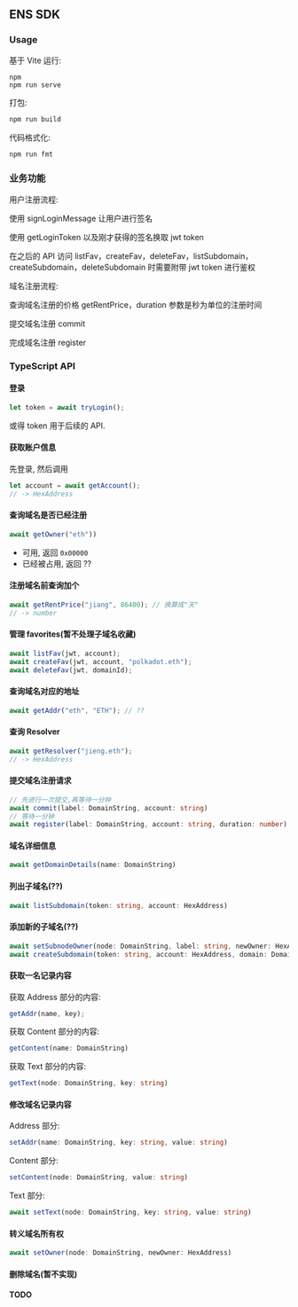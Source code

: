 ## ENS SDK

### Usage

基于 Vite 运行:

```hash
npm
npm run serve
```

打包:

```bash
npm run build
```

代码格式化:

```bash
npm run fmt
```

### 业务功能

用户注册流程:

使用 signLoginMessage 让用户进行签名

使用 getLoginToken 以及刚才获得的签名换取 jwt token

在之后的 API 访问 listFav，createFav，deleteFav，listSubdomain，createSubdomain，deleteSubdomain 时需要附带 jwt token 进行鉴权

域名注册流程:

查询域名注册的价格 getRentPrice，duration 参数是秒为单位的注册时间

提交域名注册 commit

完成域名注册 register

### TypeScript API

#### 登录

```ts
let token = await tryLogin();
```

或得 token 用于后续的 API.

#### 获取账户信息

先登录, 然后调用

```ts
let account = await getAccount();
// -> HexAddress
```

#### 查询域名是否已经注册

```ts
await getOwner("eth"))
```

- 可用, 返回 `0x00000`
- 已经被占用, 返回 ??

#### 注册域名前查询加个

```ts
await getRentPrice("jiang", 86400); // 换算成"天"
// -> number
```

#### 管理 favorites(暂不处理子域名收藏)

```ts
await listFav(jwt, account);
await createFav(jwt, account, "polkadot.eth");
await deleteFav(jwt, domainId);
```

#### 查询域名对应的地址

```ts
await getAddr("eth", "ETH"); // ??
```

#### 查询 Resolver

```ts
await getResolver("jieng.eth");
// -> HexAddress
```

#### 提交域名注册请求

```ts
// 先进行一次提交,再等待一分钟
await commit(label: DomainString, account: string)
// 等待一分钟
await register(label: DomainString, account: string, duration: number)
```

#### 域名详细信息

```ts
await getDomainDetails(name: DomainString)
```

#### 列出子域名(??)

```ts
await listSubdomain(token: string, account: HexAddress)
```

#### 添加新的子域名(??)

```ts
await setSubnodeOwner(node: DomainString, label: string, newOwner: HexAddress)
await createSubdomain(token: string, account: HexAddress, domain: DomainString, data: string)
```

#### 获取一名记录内容

获取 Address 部分的内容:

```ts
getAddr(name, key);
```

获取 Content 部分的内容:

```ts
getContent(name: DomainString)
```

获取 Text 部分的内容:

```ts
getText(node: DomainString, key: string)
```

#### 修改域名记录内容

Address 部分:

```ts
setAddr(name: DomainString, key: string, value: string)
```

Content 部分:

```ts
setContent(node: DomainString, value: string)
```

Text 部分:

```ts
await setText(node: DomainString, key: string, value: string)
```

#### 转义域名所有权

```ts
await setOwner(node: DomainString, newOwner: HexAddress)
```

#### 删除域名(暂不实现)

#### TODO
